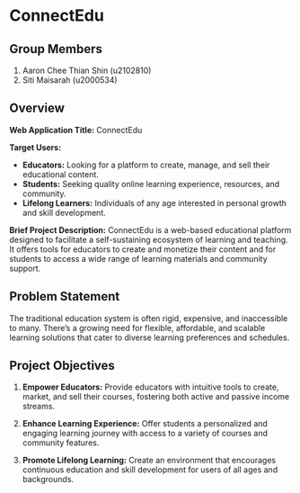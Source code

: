 # ConnectEdu
## __Group Members__
1. Aaron Chee Thian Shin (u2102810)
2. Siti Maisarah (u2000534)
## Overview

**Web Application Title:** ConnectEdu

**Target Users:**
- **Educators:** Looking for a platform to create, manage, and sell their educational content.
- **Students:** Seeking quality online learning experience, resources, and community.
- **Lifelong Learners:** Individuals of any age interested in personal growth and skill development.

**Brief Project Description:**
ConnectEdu is a web-based educational platform designed to facilitate a self-sustaining ecosystem of learning and teaching. It offers tools for educators to create and monetize their content and for students to access a wide range of learning materials and community support.

## Problem Statement
The traditional education system is often rigid, expensive, and inaccessible to many. There’s a growing need for flexible, affordable, and scalable learning solutions that cater to diverse learning preferences and schedules.

## Project Objectives
1. **Empower Educators:** Provide educators with intuitive tools to create, market, and sell their courses, fostering both active and passive income streams.
   
2. **Enhance Learning Experience:** Offer students a personalized and engaging learning journey with access to a variety of courses and community features.
   
3. **Promote Lifelong Learning:** Create an environment that encourages continuous education and skill development for users of all ages and backgrounds.
